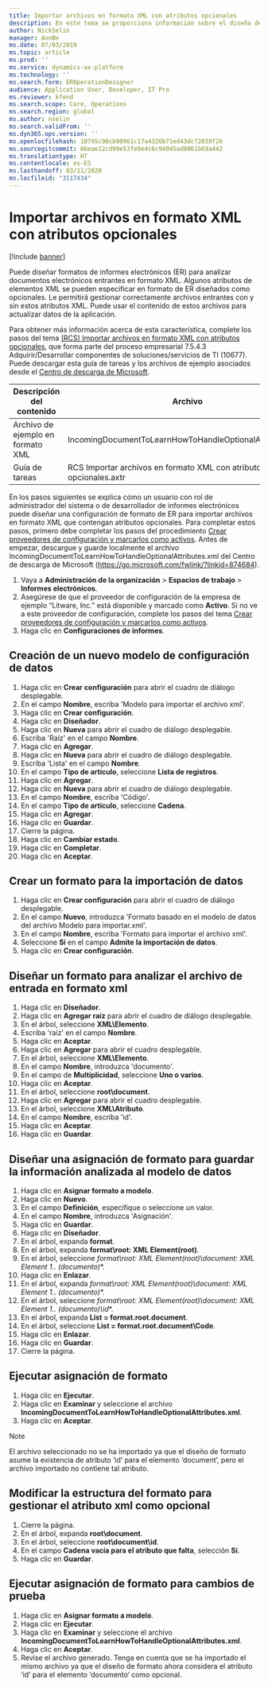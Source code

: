 ```yaml
---
title: Importar archivos en formato XML con atributos opcionales
description: En este tema se proporciona información sobre el diseño de formatos de ER que especifican atributos XML para analizar documentos electrónicos entrantes en formato XML.
author: NickSelin
manager: AnnBe
ms.date: 07/03/2019
ms.topic: article
ms.prod: ''
ms.service: dynamics-ax-platform
ms.technology: ''
ms.search.form: EROperationDesigner
audience: Application User, Developer, IT Pro
ms.reviewer: kfend
ms.search.scope: Core, Operations
ms.search.region: global
ms.author: nselin
ms.search.validFrom: ''
ms.dyn365.ops.version: ''
ms.openlocfilehash: 10795c90cb90961c17a4326b71ed43dc72039f2b
ms.sourcegitcommit: 66eae22cd99e53fe8e4c6c94945ad8061b69a442
ms.translationtype: HT
ms.contentlocale: es-ES
ms.lasthandoff: 03/11/2020
ms.locfileid: "3117434"
---
```

# <a name="import-files-in-xml-format-with-optional-attributes"></a>Importar archivos en formato XML con atributos opcionales

[!include [banner](../includes/banner.md)]

Puede diseñar formatos de informes electrónicos (ER) para analizar documentos electrónicos entrantes en formato XML. Algunos atributos de elementos XML se pueden especificar en formato de ER diseñados como opcionales. Le permitirá gestionar correctamente archivos entrantes con y sin estos atributos XML. Puede usar el contenido de estos archivos para actualizar datos de la aplicación.

Para obtener más información acerca de esta característica, complete los pasos del tema [(RCS) Importar archivos en formato XML con atributos opcionales](tasks/import-files-xml-format-optional-attributes.md), que forma parte del proceso empresarial 7.5.4.3 Adquirir/Desarrollar componentes de soluciones/servicios de TI (10677). Puede descargar esta guía de tareas y los archivos de ejemplo asociados desde el [Centro de descarga de Microsoft](https://go.microsoft.com/fwlink/?linkid=874684).


| Descripción del contenido       | Archivo                                                         |
|---------------------------|--------------------------------------------------------------|
| Archivo de ejemplo en formato XML | IncomingDocumentToLearnHowToHandleOptionalAttributes.xml     |
| Guía de tareas                | RCS Importar archivos en formato XML con atributos opcionales.axtr |


En los pasos siguientes se explica cómo un usuario con rol de administrador del sistema o de desarrollador de informes electrónicos puede diseñar una configuración de formato de ER para importar archivos en formato XML que contengan atributos opcionales. Para completar estos pasos, primero debe completar los pasos del procedimiento [Crear proveedores de configuración y marcarlos como activos](tasks/er-configuration-provider-mark-it-active-2016-11.md). Antes de empezar, descargue y guarde localmente el archivo IncomingDocumentToLearnHowToHandleOptionalAttributes.xml del Centro de descarga de Microsoft (https://go.microsoft.com/fwlink/?linkid=874684).

1. Vaya a **Administración de la organización** > **Espacios de trabajo** > **Informes electrónicos**.
2. Asegúrese de que el proveedor de configuración de la empresa de ejemplo “Litware, Inc.” está disponible y marcado como **Activo**. Si no ve a este proveedor de configuración, complete los pasos del tema [Crear proveedores de configuración y marcarlos como activos](tasks/er-configuration-provider-mark-it-active-2016-11.md).
3. Haga clic en **Configuraciones de informes**.

## <a name="create-a-new-data-model-configuration"></a>Creación de un nuevo modelo de configuración de datos
1. Haga clic en **Crear configuración** para abrir el cuadro de diálogo desplegable.
2. En el campo **Nombre**, escriba 'Modelo para importar el archivo xml'.
3. Haga clic en **Crear configuración**.
4. Haga clic en **Diseñador**.
5. Haga clic en **Nueva** para abrir el cuadro de diálogo desplegable.
6. Escriba 'Raíz' en el campo **Nombre**.
7. Haga clic en **Agregar**.
8. Haga clic en **Nueva** para abrir el cuadro de diálogo desplegable.
9. Escriba 'Lista' en el campo **Nombre**.
10.    En el campo **Tipo de artículo**, seleccione **Lista de registros**.
11.    Haga clic en **Agregar**.
12.    Haga clic en **Nueva** para abrir el cuadro de diálogo desplegable.
13.    En el campo **Nombre**, escriba 'Código'.
14.    En el campo **Tipo de artículo**, seleccione **Cadena**.
15.    Haga clic en **Agregar**.
16.    Haga clic en **Guardar**.
17.    Cierre la página.
18.    Haga clic en **Cambiar estado**.
19.    Haga clic en **Completar**.
20.    Haga clic en **Aceptar**.

## <a name="create-a-format-for-data-import"></a>Crear un formato para la importación de datos
1. Haga clic en **Crear configuración** para abrir el cuadro de diálogo desplegable.
2. En el campo **Nuevo**, introduzca 'Formato basado en el modelo de datos del archivo Modelo para importar.xml'.
3. En el campo **Nombre**, escriba 'Formato para importar el archivo xml'. 
4. Seleccione **Sí** en el campo **Admite la importación de datos**.
5. Haga clic en **Crear configuración**.

## <a name="design-a-format-to-parse-incoming-file-in-xml-format"></a>Diseñar un formato para analizar el archivo de entrada en formato xml
1. Haga clic en **Diseñador**.
2. Haga clic en **Agregar raíz** para abrir el cuadro de diálogo desplegable.
3. En el árbol, seleccione **XML\Elemento**.
4. Escriba 'raíz' en el campo **Nombre**.
5. Haga clic en **Aceptar**.
6. Haga clic en **Agregar** para abrir el cuadro desplegable.
7. En el árbol, seleccione **XML\Elemento**.
8. En el campo **Nombre**, introduzca 'documento'.
9. En el campo de **Multiplicidad**, seleccione **Uno o varios**.
10.    Haga clic en **Aceptar**.
11.    En el árbol, seleccione **root\document**.
12.    Haga clic en **Agregar** para abrir el cuadro desplegable.
13.    En el árbol, seleccione **XML\Atributo**.
14.    En el campo **Nombre**, escriba 'id'.
15.    Haga clic en **Aceptar**.
16.    Haga clic en **Guardar**.

## <a name="design-a-format-mapping-to-save-parsed-information-to-data-model"></a>Diseñar una asignación de formato para guardar la información analizada al modelo de datos
1.    Haga clic en **Asignar formato a modelo**.
2.    Haga clic en **Nuevo**.
3.    En el campo **Definición**, especifique o seleccione un valor.
4.    En el campo **Nombre**, introduzca 'Asignación'.
5.    Haga clic en **Guardar**.
6.    Haga clic en **Diseñador**.
7.    En el árbol, expanda **format**.
8.    En el árbol, expanda **format\root: XML Element(root)**.
9.    En el árbol, seleccione **format\root: XML Element(root)\document: XML Element 1..* (documento)**.
10.    Haga clic en **Enlazar**.
11.    En el árbol, expanda **format\root: XML Element(root)\document: XML Element 1..* (documento)**.
12.    En el árbol, seleccione **format\root: XML Element(root)\document: XML Element 1..* (documento)\id**.
13.    En el árbol, expanda **List = format.root.document**.
14.    En el árbol, seleccione **List = format.root.document\Code**.
15.    Haga clic en **Enlazar**.
16.    Haga clic en **Guardar**.
17.    Cierre la página.

## <a name="run-format-mapping"></a>Ejecutar asignación de formato
1. Haga clic en **Ejecutar**.
2. Haga clic en **Examinar** y seleccione el archivo **IncomingDocumentToLearnHowToHandleOptionalAttributes.xml**.
3. Haga clic en **Aceptar**.

> [!NOTE]
> El archivo seleccionado no se ha importado ya que el diseño de formato asume la existencia de atributo ‘id’ para el elemento ‘document’, pero el archivo importado no contiene tal atributo.

## <a name="modify-format-structure-to-handle-xml-attribute-as-optional"></a>Modificar la estructura del formato para gestionar el atributo xml como opcional
1. Cierre la página.
2. En el árbol, expanda **root\document**.
3. En el árbol, seleccione **root\document\id**.
4. En el campo **Cadena vacía para el atributo que falta**, selección **Sí**.
5. Haga clic en **Guardar**.

## <a name="run-format-mapping-to-test-changes"></a>Ejecutar asignación de formato para cambios de prueba
1. Haga clic en **Asignar formato a modelo**.
2. Haga clic en **Ejecutar**.
3. Haga clic en **Examinar** y seleccione el archivo **IncomingDocumentToLearnHowToHandleOptionalAttributes.xml**.
4. Haga clic en **Aceptar**.
5. Revise el archivo generado. Tenga en cuenta que se ha importado el mismo archivo ya que el diseño de formato ahora considera el atributo ‘id’ para el elemento ‘documento‘ como opcional.
